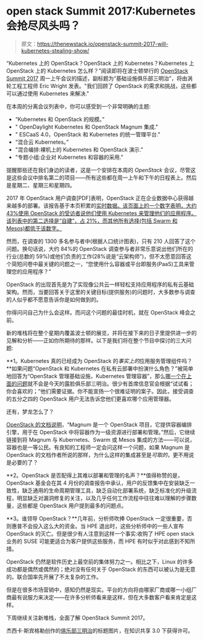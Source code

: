 # open stack Summit 2017:Kubernetes 会抢尽风头吗？

> 原文：<https://thenewstack.io/openstack-summit-2017-will-kubernetes-stealing-show/>

“Kubernetes 上的 OpenStack？OpenStack 上的 Kubernetes？Kubernetes 上 OpenStack 上的 Kubernetes 怎么样？”阅读即将在波士顿举行的 [OpenStack Summit 2017](https://www.openstack.org/summit/boston-2017/) 周一上午会议的描述，副标题为“基础设施俱乐部三明治”，将由涡轮工程工程师 Eric Wright 发表。"我们回顾了 OpenStack 的需求和挑战，这些都可以通过使用 Kubernetes 来解决."

在本周的分离会议列表中，你可以感受到一个非常明确的主题:

*   “Kubernetes 和 OpenStack 的规模。”
*   " OpenDaylight Kubernetes 和 OpenStack Magnum 集成."
*   " ESCaaS 4.0，OpenStack 和 Kubernetes 的统一管理平台."
*   “混合云 Kubernetes。”
*   "混合编排:裸机上的 Kubernetes 和 OpenStack 演示."
*   "专题小组:企业对 Kubernetes 和容器的采用."

提醒那些还在我们身边的读者，这是一个安排在本周的 *OpenStack* 会议，尽管这是这些会议中排名第二的项目——所有这些都在周一上午和下午的日程表上。然后是星期二、星期三和星期四。

2017 年 OpenStack 用户调查[PDF]表明，OpenStack 正在企业数据中心获得越来越多的部署。该报告基于本页积累的[实时数据。该页面上的一个数字表明，大约 43%使用 OpenStack 的受访者说他们使用 Kubernetes 来管理他们的应用程序。该列表中的第二选择是“自建”，占 21%，而其他所有选择(包括 Swarm 和 Mesos)都低于该数字。](https://www.openstack.org/analytics)

然而，在调查的 1300 多名参与者中(根据人口统计图表)，只有 210 人回答了这个问题。换句话说，大约 84%的 OpenStack 调查参与者非常乐意说出他们所在的行业(总数的 59%)或他们负责的工作(28%说是“云架构师”)，但不太愿意回答这个简短问卷中最关键的问题之一，“您使用什么容器或平台即服务(PaaS)工具来管理您的应用程序？”

OpenStack 的出现首先是为了实现像公共云一样轻松支持应用程序的私有云基础架构。然而，当要回答关于这里的关键目标(提供服务)的问题时，大多数参与调查的人似乎都不愿意告诉你是如何做到的。

你得问问自己为什么会这样。而问这个问题的最佳时机，就在 OpenStack 峰会之前。

新的堆栈将在整个星期内覆盖波士顿的展览，并将在接下来的日子里提供进一步的见解和分析——正如你所期待的那样。以下是我们将在整个节目中探讨的三大问题:

**1。Kubernetes 真的已经成为 OpenStack 的*事实上的*应用服务管理组件吗？**如果问题“OpenStack 和 Kubernetes 在私有云部署中扮演什么角色？”被简单地回答为“OpenStack 管理基础设施，Kubernetes 管理容器”，那么[哪一个在上面的问题](https://www.youtube.com/watch?v=SXLgT9fzIJo)就不会是今天的露脸俱乐部三明治。很少有首席信息官会根据“试试看；你会喜欢的；”他们需要证据。你不能宣扬一个很难证明的案子。因此，接受调查的五分之四的 OpenStack 用户无法告诉您他们更喜欢哪个应用管理器。

还有，梦龙怎么了？

[OpenStack 的文档说明](https://docs.openstack.org/developer/magnum/)，“Magnum 是一个 OpenStack 项目，它提供容器编排引擎，用于在 OpenStack 中将容器作为一级资源进行部署和管理。”然后，它继续链接到将 Magnum 与 Kubernetes、Swarm 或 Mesos 集成的方法——可以说，容器也是一等公民。有良知的工程师一定会问这样一个问题，如果 Magnum 是 OpenStack 的文档作者所说的那样，为什么这样的集成甚至是*可取的*，更不用说是必要的了？

**2。OpenStack 是否配得上其难以部署和管理的名声？**值得称赞的是，OpenStack 基金会在其 4 月份的调查报告中承认，用户的反馈集中在安装缺乏一致性，缺乏通用的生命周期管理工具，缺乏自动化部署系统，缺乏标准化的升级流程，明显缺乏对漏洞修复的关注，以及几乎任何工作流程中往往难以理解的步骤数量，这些都是 OpenStack 用户提到最多的问题点。

**3。谁领导 OpenStack？**几年前，分析师吹捧 OpenStack 一定很重要，否则惠普不会投入这么大的资金。当 HPE 退出时，这些分析师中的一些人宣布 OpenStack 的灭亡。但是很少有人注意到这样一个事实:收购了 HPE open stack 业务的 SUSE 可能更适合为客户提供这些服务，而 HPE 有时似乎对此感到不知所措。

OpenStack 仍然是软件历史上最空前的集体努力之一。相比之下，Linux 的许多成功都是偶然或偶然的；绝对没有任何关于 OpenStack 的东西可以被认为是无意的。联合国率先开展了不太复杂的工作。

但是在很多市场营销中，感知仍然是现实。平台的方向将由哪家厂商或哪一小组厂商最有说服力来决定——在许多分析师看来是这样，但在大多数客户看来肯定是这样。

下周继续关注新堆栈，全面了解 OpenStack Summit 2017。

杰西卡·斯宾格勒创作的[俱乐部三明治](https://www.flickr.com/photos/97844767@N00/242059846)的标题图片，在知识共享 3.0 下获得许可。

<svg xmlns:xlink="http://www.w3.org/1999/xlink" viewBox="0 0 68 31" version="1.1"><title>Group</title> <desc>Created with Sketch.</desc></svg>
